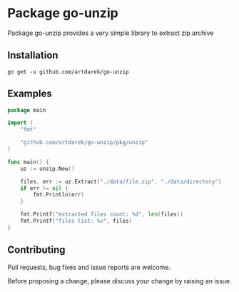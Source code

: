 Package go-unzip
===================

Package go-unzip provides a very simple library to extract zip archive

## Installation
```shell
go get -u github.com/artdarek/go-unzip
```

## Examples

```go
package main

import (
	"fmt"

	"github.com/artdarek/go-unzip/pkg/unzip"
)

func main() {
	uz := unzip.New()

	files, err := uz.Extract("./data/file.zip", "./data/directory")
	if err != nil {
		fmt.Println(err)
	}

	fmt.Printf("extracted files count: %d", len(files))
	fmt.Printf("files list: %v", files)
}
```

## Contributing

Pull requests, bug fixes and issue reports are welcome.

Before proposing a change, please discuss your change by raising an issue.
